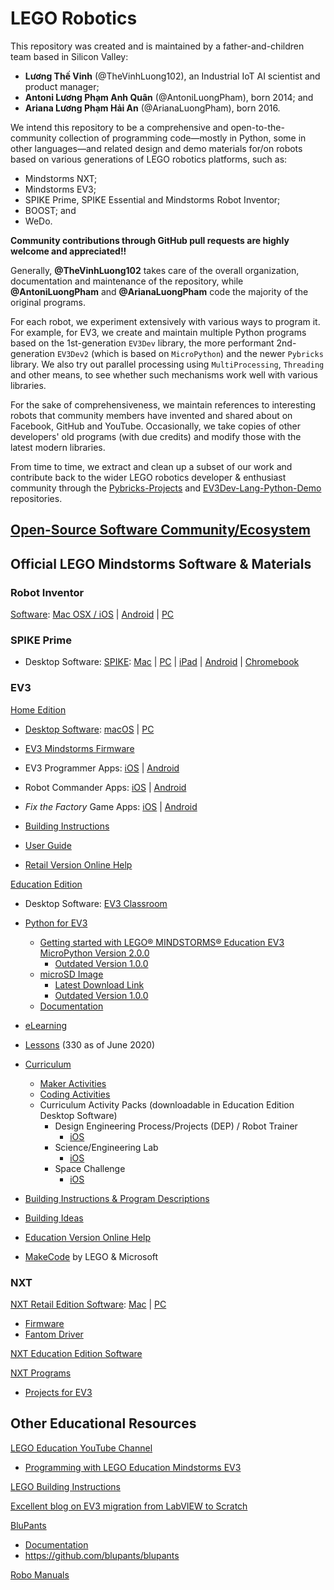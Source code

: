 # LEGO Robotics

This repository was created and is maintained by a father-and-children team
based in Silicon Valley:
- __Lương Thế Vinh__ (@TheVinhLuong102), an Industrial IoT AI scientist and
product manager;
- __Antoni Lương Phạm Anh Quân__ (@AntoniLuongPham), born 2014; and
- __Ariana Lương Phạm Hải An__ (@ArianaLuongPham), born 2016.

We intend this repository to be a comprehensive and open-to-the-community
collection of programming code—mostly in Python, some in other languages—and
related design and demo materials for/on robots based on various generations of
LEGO robotics platforms, such as:
- Mindstorms NXT;
- Mindstorms EV3;
- SPIKE Prime, SPIKE Essential and Mindstorms Robot Inventor;
- BOOST; and
- WeDo.

__Community contributions through GitHub pull requests are highly welcome and appreciated!!__

Generally, __@TheVinhLuong102__ takes care of the overall organization, documentation and maintenance of the repository, while __@AntoniLuongPham__ and __@ArianaLuongPham__ code the majority of the original programs.

For each robot, we experiment extensively with various ways to program it.
For example, for EV3, we create and maintain multiple Python programs based on
the 1st-generation `EV3Dev` library, the more performant 2nd-generation
`EV3Dev2` (which is based on `MicroPython`) and the newer `Pybricks` library.
We also try out parallel processing using `MultiProcessing`, `Threading` and
other means, to see whether such mechanisms work well with various libraries.

For the sake of comprehensiveness, we maintain references to interesting robots
that community members have invented and shared about on Facebook, GitHub and
YouTube. Occasionally, we take copies of other developers' old programs
(with due credits) and modify those with the latest modern libraries.

From time to time, we extract and clean up a subset of our work and contribute
back to the wider LEGO robotics developer & enthusiast community through the
[Pybricks-Projects](https://GitHub.com/Pybricks/Pybricks-Projects) and
[EV3Dev-Lang-Python-Demo](https://GitHub.com/EV3Dev/EV3Dev-Lang-Python-Demo)
repositories.


## [Open-Source Software Community/Ecosystem](OSS-ECOSYS.md)


## Official LEGO Mindstorms Software & Materials


### Robot Inventor

[Software](https://www.lego.com/en-us/service/device-guide/mindstorms-robot-inventor/): [Mac OSX / iOS](https://apps.apple.com/us/app/lego-mindstorms-inventor/id1515448947) | [Android](https://play.google.com/store/apps/details?id=com.lego.retail.mindstorms) | [PC](https://www.microsoft.com/p/lego-mindstorms-robot-inventor/9mtq0n7w1d6x)


### SPIKE Prime

- Desktop Software: [SPIKE](https://education.lego.com/en-us/downloads/spike-prime/software): [Mac](https://education.lego.com/_/downloads/SPIKE-PRIME_macOS_1.3.3_Global.dmg) | [PC](https://education.lego.com/_/downloads/SPIKE-PRIME_Win10_1.3.3_Global.exe) | [iPad](https://apps.apple.com/app/spike-lego-education/id1469183033?ls=1) | [Android](https://play.google.com/store/apps/details?id=com.lego.education.spike) | [Chromebook](https://play.google.com/store/apps/details?id=com.lego.education.spike)


### EV3

[Home Edition](https://www.lego.com/en-us/themes/mindstorms/downloads)

- [Desktop Software](https://www.lego.com/en-us/themes/mindstorms/downloads): [macOS](https://go.api.education.lego.com/v1/lms-scratch-retail#nourlrewrite) | [PC](https://go.api.education.lego.com/v1/lms-ev3_en-us_win32#nourlrewrite)
  
- [EV3 Mindstorms Firmware](https://ev3manager.education.lego.com)

- EV3 Programmer Apps: [iOS](https://apps.apple.com/us/app/lego-mindstorms-ev3-programmer/id1039354955) | [Android](https://play.google.com/store/apps/details?id=com.lego.mindstorms.ev3programmer)
  
- Robot Commander Apps: [iOS](https://apps.apple.com/us/app/lego-mindstorms-robot-commander/id681786521) | [Android](https://play.google.com/store/apps/details?id=com.lego.mindstorms.robotcommander)
  
- _Fix the Factory_ Game Apps: [iOS](https://apps.apple.com/us/app/lego-mindstorms-fix-factory/id671493323) | [Android](https://play.google.com/store/apps/details?id=com.lego.mindstorms.fixthefactory)
   
- [Building Instructions](https://www.lego.com/en-us/themes/mindstorms/buildarobot)

- [User Guide](https://www.lego.com/cdn/cs/set/assets/bltbef4d6ce0f40363c/LMSUser_Guide_LEGO_MINDSTORMS_EV3_11_Tablet_ENUS.pdf)

- [Retail Version Online Help](https://ev3-help-online.api.education.lego.com/Retail/en-us/index.html)


[Education Edition](https://education.lego.com/en-us/downloads/mindstorms-ev3)

- Desktop Software: [EV3 Classroom](https://education.lego.com/en-us/downloads/mindstorms-ev3/software)

- [Python for EV3](https://education.lego.com/en-us/support/mindstorms-ev3/python-for-ev3)
  - [Getting started with LEGO® MINDSTORMS® Education EV3 MicroPython Version 2.0.0](https://le-www-live-s.legocdn.com/sc/media/files/ev3-micropython/getting-started-with-micropython-v2_enus-810818c6f91786794e324d3e9606b7d2.pdf)
     - [Outdated Version 1.0.0](https://le-www-live-s.legocdn.com/sc/media/files/ev3-micropython/ev3micropythonv100-71d3f28c59a1e766e92a59ff8500818e.pdf)
  - [microSD Image](https://le-www-live-s.legocdn.com/sc/media/files/ev3-micropython/ev3micropythonv200sdcardimage-2c980f58ab30715f0659568970baf494.zip)
    - [Latest Download Link](https://education.lego.com/v3/assets/blt293eea581807678a/blt9df409c9a182ab9c/5f88191a6ffd1b42dc42b8af/ev3micropythonv200sdcardimage.zip)
    - [Outdated Version 1.0.0](https://le-www-live-s.legocdn.com/sc/media/files/ev3-micropython/ev3micropythonv100sdcardimage-4b8c8333736fafa1977ee7accbd3338f.zip)
  - [Documentation](https://Pybricks.github.io/ev3-micropython)

- [eLearning](https://elearning.legoeducation.com)

- [Lessons](https://education.lego.com/en-us/lessons?rows=100) (330 as of June 2020)

- [Curriculum](https://education.lego.com/en-us/downloads/mindstorms-ev3/curriculum)
  - [Maker Activities](https://le-www-live-s.legocdn.com/downloads/LME-EV3/LME-EV3_MAKER_1.0_en-US.pdf)
  - [Coding Activities](https://le-www-live-s.legocdn.com/downloads/LME-EV3/LME-EV3_Coding-activities_2.0_en-US.pdf)
  - Curriculum Activity Packs (downloadable in Education Edition Desktop Software)
    - Design Engineering Process/Projects (DEP) / Robot Trainer 
      - [iOS](https://le-www-live-s.legocdn.com/downloads/LME-EV3/LME-EV3_DEP-full-setup_1.4.2_en-US_OSX.dmg)
    - Science/Engineering Lab
      - [iOS](https://le-www-live-s.legocdn.com/downloads/LME-EV3/LME-EV3_SCIENCE-full-setup_1.4.2_en-US_OSX.dmg)
    - Space Challenge
      - [iOS](https://le-www-live-s.legocdn.com/downloads/LME-EV3/LME-EV3_SPACE-full-setup_1.4.2_en-US_OSX.dmg)

- [Building Instructions & Program Descriptions](https://education.lego.com/en-us/support/mindstorms-ev3/building-instructions)

- [Building Ideas](https://education.lego.com/en-us/resources/building%20ideas)

- [Education Version Online Help](https://ev3-help-online.api.education.lego.com/Education/en-us/index.html)

- [MakeCode](https://makecode.mindstorms.com) by LEGO & Microsoft


### NXT

[NXT Retail Edition Software](https://www.lego.com/en-us/themes/mindstorms/downloads): [Mac](https://www.lego.com/assets/franchisesites/mindstorms/mac-window-installers/nxt-g-installer-v2.0f6-mac.zip#nourlrewrite) | [PC](https://www.lego.com/assets/franchisesites/mindstorms/mac-window-installers/nxt-g-installer-v2.0f6-windows.zip#nourlrewrite)
- [Firmware](https://www.lego.com/cdn/cs/set/assets/blt3502cca1438605b8/Firmware131_Download1.zip)
- [Fantom Driver](https://www.lego.com/cdn/cs/set/assets/bltea140e66e32fadf0/NXT_Fantom_Drivers_v120.zip)

[NXT Education Edition Software](https://education.lego.com/en-us/downloads/retiredproducts/nxt/software)

[NXT Programs](http://www.nxtprograms.com)
- [Projects for EV3](http://www.nxtprograms.com/index3.html)


## Other Educational Resources

[LEGO Education YouTube Channel](https://www.youtube.com/channel/UC2RjB15PI3IsXCDifNGTG9w)
- [Programming with LEGO Education Mindstorms EV3](https://www.youtube.com/playlist?list=PLXNn7QnqlNpjcIie_4j-I70NepPsT6ekK)

[LEGO Building Instructions](https://www.lego.com/en-us/service/buildinginstructions)

[Excellent blog on EV3 migration from LabVIEW to Scratch](https://medium.com/@dongliang/the-future-of-lego-mindstorms-ev3-programming-1921c2be8131)

[BluPants](https://blupants.com)
- [Documentation](https://blupants.org/help)
- https://github.com/blupants/blupants

[Robo Manuals](https://robomanuals.com)
